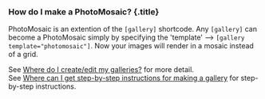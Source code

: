 ### How do I make a PhotoMosaic? {.title}

PhotoMosaic is an extention of the `[gallery]` shortcode.  Any `[gallery]` can become a PhotoMosaic simply by specifying the 'template' --> `[gallery template="photomosaic"]`.  Now your images will render in a mosaic instead of a grid.

See [Where do I create/edit my galleries?](#createedit) for more detail.  
See [Where can I get step-by-step instructions for making a gallery](#stepbystep) for step-by-step instructions.